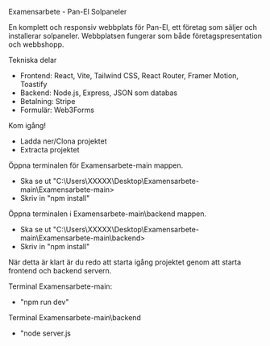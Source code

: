 Examensarbete - Pan-El Solpaneler

En komplett och responsiv webbplats för Pan-El, ett företag som säljer och installerar solpaneler. 
Webbplatsen fungerar som både företagspresentation och webbshopp.

Tekniska delar
- Frontend: React, Vite, Tailwind CSS, React Router, Framer Motion, Toastify
- Backend: Node.js, Express, JSON som databas
- Betalning: Stripe
- Formulär: Web3Forms

Kom igång!
- Ladda ner/Clona projektet
- Extracta projektet

Öppna terminalen för Examensarbete-main mappen.
- Ska se ut "C:\Users\XXXXX\Desktop\Examensarbete-main\Examensarbete-main>
- Skriv in "npm install"

Öppna terminalen i Examensarbete-main\backend mappen.
- Ska se ut "C:\Users\XXXXX\Desktop\Examensarbete-main\Examensarbete-main\backend>
- Skriv in "npm install"

När detta är klart är du redo att starta igång projektet genom att starta frontend och backend servern.

Terminal Examensarbete-main:
- "npm run dev"

Terminal Examensarbete-main\backend
- "node server.js

